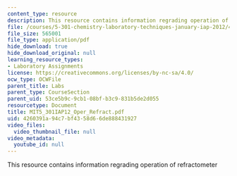 ```yaml
---
content_type: resource
description: This resource contains information regrading operation of refractometer
file: /courses/5-301-chemistry-laboratory-techniques-january-iap-2012/4260391a94c7bf4358d66de888431927_MIT5_301IAP12_Oper_Refract.pdf
file_size: 565001
file_type: application/pdf
hide_download: true
hide_download_original: null
learning_resource_types:
- Laboratory Assignments
license: https://creativecommons.org/licenses/by-nc-sa/4.0/
ocw_type: OCWFile
parent_title: Labs
parent_type: CourseSection
parent_uid: 53ce5b9c-9cb1-08bf-b3c9-831b5de2d055
resourcetype: Document
title: MIT5_301IAP12_Oper_Refract.pdf
uid: 4260391a-94c7-bf43-58d6-6de888431927
video_files:
  video_thumbnail_file: null
video_metadata:
  youtube_id: null
---
```

This resource contains information regrading operation of refractometer
